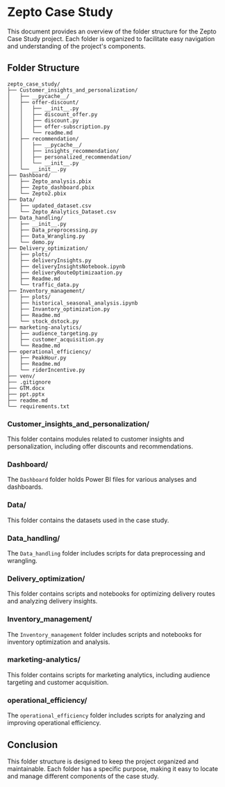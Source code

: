 # Zepto Case Study

This document provides an overview of the folder structure for the Zepto Case Study project. Each folder is organized to facilitate easy navigation and understanding of the project's components.

## Folder Structure

```
zepto_case_study/
├── Customer_insights_and_personalization/
│   ├── __pycache__/
│   ├── offer-discount/
│   │   ├── __init__.py
│   │   ├── discount_offer.py
│   │   ├── discount.py
│   │   ├── offer-subscription.py
│   │   └── readme.md
│   ├── recommendation/
│   │   ├── __pycache__/
│   │   ├── insights_recommendation/
│   │   ├── personalized_recommendation/
│   │   └── __init__.py
│   └── __init__.py
├── Dashboard/
│   ├── Zepto_analysis.pbix
│   ├── Zepto_dashboard.pbix
│   └── Zepto2.pbix
├── Data/
│   ├── updated_dataset.csv
│   └── Zepto_Analytics_Dataset.csv
├── Data_handling/
│   ├── __init__.py
│   ├── Data_preprocessing.py
│   ├── Data_Wrangling.py
│   └── demo.py
├── Delivery_optimization/
│   ├── plots/
│   ├── deliveryInsights.py
│   ├── deliveryInsightsNotebook.ipynb
│   ├── deliveryRouteOptimizaation.py
│   ├── Readme.md
│   └── traffic_data.py
├── Inventory_management/
│   ├── plots/
│   ├── historical_seasonal_analysis.ipynb
│   ├── Invantory_optimization.py
│   ├── Readme.md
│   └── stock_dstock.py
├── marketing-analytics/
│   ├── audience_targeting.py
│   ├── customer_acquisition.py
│   └── Readme.md
├── operational_efficiency/
│   ├── PeakHour.py
│   ├── Readme.md
│   └── riderIncentive.py
├── venv/
├── .gitignore
├── GTM.docx
├── ppt.pptx
├── readme.md
└── requirements.txt
```

### Customer_insights_and_personalization/
This folder contains modules related to customer insights and personalization, including offer discounts and recommendations.

### Dashboard/
The `Dashboard` folder holds Power BI files for various analyses and dashboards.

### Data/
This folder contains the datasets used in the case study.

### Data_handling/
The `Data_handling` folder includes scripts for data preprocessing and wrangling.

### Delivery_optimization/
This folder contains scripts and notebooks for optimizing delivery routes and analyzing delivery insights.

### Inventory_management/
The `Inventory_management` folder includes scripts and notebooks for inventory optimization and analysis.

### marketing-analytics/
This folder contains scripts for marketing analytics, including audience targeting and customer acquisition.

### operational_efficiency/
The `operational_efficiency` folder includes scripts for analyzing and improving operational efficiency.

## Conclusion

This folder structure is designed to keep the project organized and maintainable. Each folder has a specific purpose, making it easy to locate and manage different components of the case study.